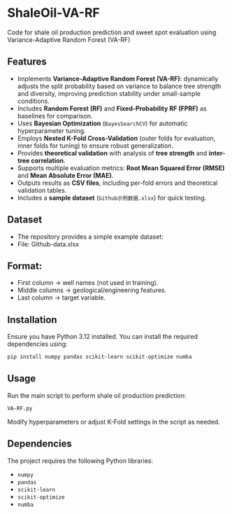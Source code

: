 # ShaleOil-VA-RF
Code for shale oil production prediction and sweet spot evaluation using Variance-Adaptive Random Forest (VA-RF)

## Features
- Implements **Variance-Adaptive Random Forest (VA-RF)**: dynamically adjusts the split probability based on variance to balance tree strength and diversity, improving prediction stability under small-sample conditions.  
- Includes **Random Forest (RF)** and **Fixed-Probability RF (FPRF)** as baselines for comparison.  
- Uses **Bayesian Optimization** (`BayesSearchCV`) for automatic hyperparameter tuning.  
- Employs **Nested K-Fold Cross-Validation** (outer folds for evaluation, inner folds for tuning) to ensure robust generalization.  
- Provides **theoretical validation** with analysis of **tree strength** and **inter-tree correlation**.  
- Supports multiple evaluation metrics: **Root Mean Squared Error (RMSE)** and **Mean Absolute Error (MAE)**.  
- Outputs results as **CSV files**, including per-fold errors and theoretical validation tables.  
- Includes a **sample dataset** (`Github示例数据.xlsx`) for quick testing.  

## Dataset

- The repository provides a simple example dataset:
- File: Github-data.xlsx

## Format:

- First column → well names (not used in training).
- Middle columns → geological/engineering features.
- Last column → target variable.

## Installation
Ensure you have Python 3.12 installed. You can install the required dependencies using:

```bash
pip install numpy pandas scikit-learn scikit-optimize numba
```

## Usage
Run the main script to perform shale oil production prediction:

```bash
VA-RF.py
```

Modify hyperparameters or adjust K-Fold settings in the script as needed.

## Dependencies
The project requires the following Python libraries:
- `numpy`
- `pandas`
- `scikit-learn`
- `scikit-optimize`
- `numba`


